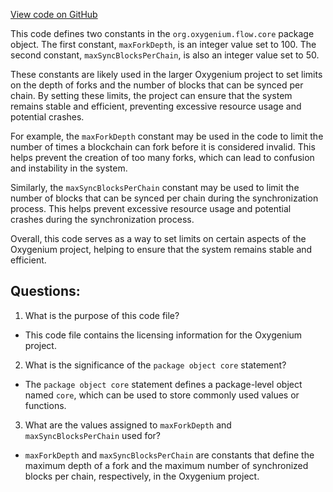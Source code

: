 [View code on GitHub](https://github.com/oxygenium/oxygenium/flow/src/main/scala/org/oxygenium/flow/core/package.scala)

This code defines two constants in the `org.oxygenium.flow.core` package object. The first constant, `maxForkDepth`, is an integer value set to 100. The second constant, `maxSyncBlocksPerChain`, is also an integer value set to 50. 

These constants are likely used in the larger Oxygenium project to set limits on the depth of forks and the number of blocks that can be synced per chain. By setting these limits, the project can ensure that the system remains stable and efficient, preventing excessive resource usage and potential crashes.

For example, the `maxForkDepth` constant may be used in the code to limit the number of times a blockchain can fork before it is considered invalid. This helps prevent the creation of too many forks, which can lead to confusion and instability in the system.

Similarly, the `maxSyncBlocksPerChain` constant may be used to limit the number of blocks that can be synced per chain during the synchronization process. This helps prevent excessive resource usage and potential crashes during the synchronization process.

Overall, this code serves as a way to set limits on certain aspects of the Oxygenium project, helping to ensure that the system remains stable and efficient.
## Questions: 
 1. What is the purpose of this code file?
- This code file contains the licensing information for the Oxygenium project.

2. What is the significance of the `package object core` statement?
- The `package object core` statement defines a package-level object named `core`, which can be used to store commonly used values or functions.

3. What are the values assigned to `maxForkDepth` and `maxSyncBlocksPerChain` used for?
- `maxForkDepth` and `maxSyncBlocksPerChain` are constants that define the maximum depth of a fork and the maximum number of synchronized blocks per chain, respectively, in the Oxygenium project.